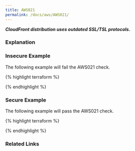 ```yaml
---
title: AWS021
permalink: /docs/aws/AWS021/
---
```


***CloudFront distribution uses outdated SSL/TSL protocols.***

### Explanation






### Insecure Example

The following example will fail the AWS021 check.

{% highlight terraform %}



{% endhighlight %}



### Secure Example

The following example will pass the AWS021 check.

{% highlight terraform %}



{% endhighlight %}


### Related Links


